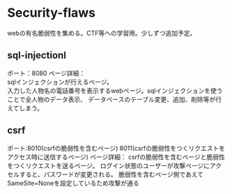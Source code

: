 # Security-flaws
webの有名脆弱性を集める。CTF等への学習用。少しずつ追加予定。

## sql-injectionl
ポート：8080
ページ詳細：   
sqlインジェクションが行えるページ。   
入力した人物名の電話番号を表示するwebページ。sqlインジェクションを使うことで全人物のデータ表示、
データベースのテーブル変更、追加、削除等が行えてしまう。

## csrf
ポート:8010(csrfの脆弱性を含むページ)
      8011(csrfの脆弱性をつくリクエストをアクセス時に送信するページ)
ページ詳細：
csrfの脆弱性を含むページと脆弱性をつくリクエストを送るページ。
ログイン状態のユーザーが攻撃ページにアクセルすると、パスワードが変更される。
脆弱性を含むページ側であえて SameSite=Noneを設定しているため攻撃が通る

## 

